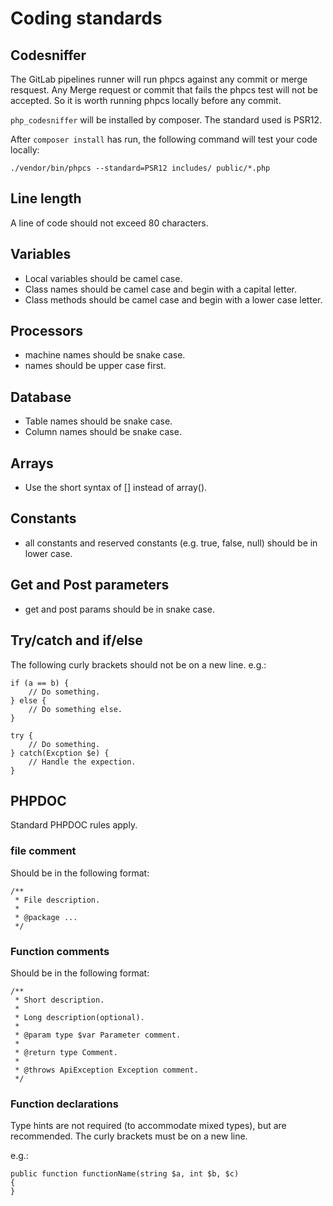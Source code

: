 Coding standards
================

Codesniffer
-----------

The GitLab pipelines runner will run phpcs against any commit or merge resquest.
Any Merge request or commit that fails the phpcs test will not be accepted.
So it is worth running phpcs locally before any commit.

```php_codesniffer``` will be installed by composer. The standard used is PSR12.

After ```composer install``` has run, the following command will test your code locally:

    ./vendor/bin/phpcs --standard=PSR12 includes/ public/*.php

Line length
-----------

A line of code should not exceed 80 characters.

Variables
---------

* Local variables should be camel case.
* Class names should be camel case and begin with a capital letter.
* Class methods should be camel case and begin with a lower case letter.

Processors
----------

* machine names should be snake case.
* names should be upper case first.

Database
--------

* Table names should be snake case.
* Column names should be snake case.

Arrays
------

* Use the short syntax of [] instead of array().

Constants
--------

* all constants and reserved constants (e.g. true, false, null) should be in lower case.

Get and Post parameters
-----------------------

* get and post params should be in snake case. 

Try/catch and if/else
---------------------

The following curly brackets should not be on a new line. e.g.:

    if (a == b) {
        // Do something.
    } else {
        // Do something else.
    }
    
    try {
        // Do something.
    } catch(Excption $e) {
        // Handle the expection.
    }

PHPDOC
------

Standard PHPDOC rules apply.

### file comment

Should be in the following format:

    /**
     * File description.
     *
     * @package ...
     */

### Function comments

Should be in the following format:

    /**
     * Short description.
     * 
     * Long description(optional).
     *
     * @param type $var Parameter comment.
     *
     * @return type Comment.
     * 
     * @throws ApiException Exception comment.
     */

### Function declarations

Type hints are not required (to accommodate mixed types), but are recommended.
The curly brackets must be on a new line.

e.g.:

    public function functionName(string $a, int $b, $c)
    {
    }

